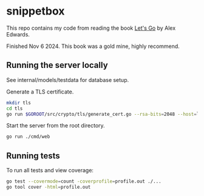 # snippetbox

This repo contains my code from reading the book [Let's Go](https://lets-go.alexedwards.net/)
by Alex Edwards.

Finished Nov 6 2024. This book was a gold mine, highly recommend.

## Running the server locally

See internal/models/testdata for database setup.

Generate a TLS certificate.

```zsh
mkdir tls
cd tls
go run $GOROOT/src/crypto/tls/generate_cert.go --rsa-bits=2048 --host=localhost
```

Start the server from the root directory.

```zsh
go run ./cmd/web
```

## Running tests

To run all tests and view coverage:

```zsh
go test --covermode=count -coverprofile=profile.out ./...
go tool cover -html=profile.out
```
